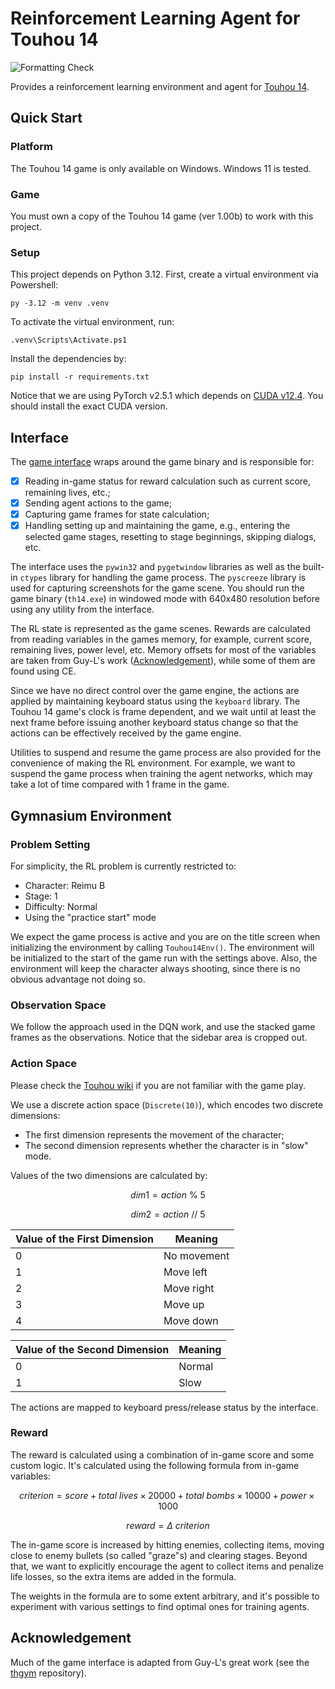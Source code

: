 # Reinforcement Learning Agent for Touhou 14

![Formatting Check](https://github.com/choutianxius/th14-rl/actions/workflows/check-formatting.yaml/badge.svg)

Provides a reinforcement learning environment and agent for [Touhou 14](https://en.touhouwiki.net/wiki/Double_Dealing_Character).

## Quick Start

### Platform

The Touhou 14 game is only available on Windows. Windows 11 is tested.

### Game

You must own a copy of the Touhou 14 game (ver 1.00b) to work with this project.

### Setup

This project depends on Python 3.12. First, create a virtual environment via Powershell:

```shell
py -3.12 -m venv .venv
```

To activate the virtual environment, run:

```shell
.venv\Scripts\Activate.ps1
```

Install the dependencies by:

```shell
pip install -r requirements.txt
```

Notice that we are using PyTorch v2.5.1 which depends on [CUDA v12.4](https://developer.nvidia.com/cuda-12-4-0-download-archive). You should install the exact CUDA version.

## Interface

The [game interface](./interface.py) wraps around the game binary and is responsible for:

- [x] Reading in-game status for reward calculation such as current score, remaining lives, etc.;
- [x] Sending agent actions to the game;
- [x] Capturing game frames for state calculation;
- [x] Handling setting up and maintaining the game, e.g., entering the selected game stages, resetting to stage beginnings, skipping dialogs, etc.

The interface uses the `pywin32` and `pygetwindow` libraries as well as the built-in `ctypes` library for handling the game process. The `pyscreeze` library is used for capturing screenshots for the game scene. You should run the game binary (`th14.exe`) in windowed mode with 640x480 resolution before using any utility from the interface.

The RL state is represented as the game scenes. Rewards are calculated from reading variables in the games memory, for example, current score, remaining lives, power level, etc. Memory offsets for most of the variables are taken from Guy-L's work ([Acknowledgement](#acknowledgement)), while some of them are found using CE.

Since we have no direct control over the game engine, the actions are applied by maintaining keyboard status using the `keyboard` library. The Touhou 14 game's clock is frame dependent, and we wait until at least the next frame before issuing another keyboard status change so that the actions can be effectively received by the game engine.

Utilities to suspend and resume the game process are also provided for the convenience of making the RL environment. For example, we want to suspend the game process when training the agent networks, which may take a lot of time compared with 1 frame in the game.

## Gymnasium Environment

### Problem Setting

For simplicity, the RL problem is currently restricted to:

- Character: Reimu B
- Stage: 1
- Difficulty: Normal
- Using the "practice start" mode

We expect the game process is active and you are on the title screen when initializing the environment by calling `Touhou14Env()`. The environment will be initialized to the start of the game run with the settings above. Also, the environment will keep the character always shooting, since there is no obvious advantage not doing so.

### Observation Space

We follow the approach used in the DQN work, and use the stacked game frames as the observations. Notice that the sidebar area is cropped out.

### Action Space

Please check the [Touhou wiki](https://en.touhouwiki.net/wiki/Double_Dealing_Character/Gameplay) if you are not familiar with the game play.

We use a discrete action space (`Discrete(10)`), which encodes two discrete dimensions:

- The first dimension represents the movement of the character;
- The second dimension represents whether the character is in "slow" mode.

Values of the two dimensions are calculated by:

$$ dim1 = action \ \% \ 5$$

$$ dim2 = action \ // \ 5$$

| Value of the First Dimension | Meaning     |
| ---------------------------- | ----------- |
| 0                            | No movement |
| 1                            | Move left   |
| 2                            | Move right  |
| 3                            | Move up     |
| 4                            | Move down   |

| Value of the Second Dimension | Meaning |
| ----------------------------- | ------- |
| 0                             | Normal  |
| 1                             | Slow    |

The actions are mapped to keyboard press/release status by the interface.

### Reward

The reward is calculated using a combination of in-game score and some custom logic. It's calculated using the following formula from in-game variables:

$$ criterion = score + total \ lives \times 20000 + total \ bombs \times 10000 + power \times 1000 $$

$$ reward = \Delta \ criterion $$

The in-game score is increased by hitting enemies, collecting items, moving close to enemy bullets (so called "graze"s) and clearing stages. Beyond that, we want to explicitly encourage the agent to collect items and penalize life losses, so the extra items are added in the formula.

The weights in the formula are to some extent arbitrary, and it's possible to experiment with various settings to find optimal ones for training agents.

## Acknowledgement

Much of the game interface is adapted from Guy-L's great work (see the [thgym](https://github.com/Guy-L/thgym/tree/master) repository).
